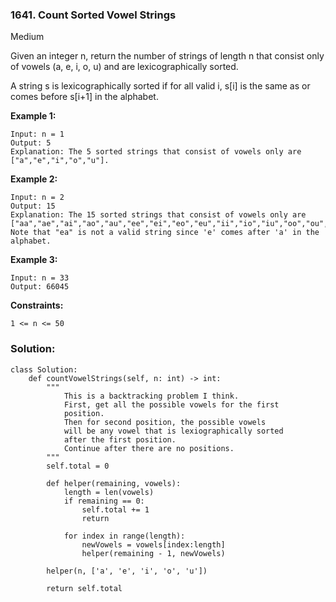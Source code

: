 ### 1641. Count Sorted Vowel Strings
Medium

Given an integer n, return the number of strings of length n that consist only of vowels (a, e, i, o, u) and are lexicographically sorted.

A string s is lexicographically sorted if for all valid i, s[i] is the same as or comes before s[i+1] in the alphabet.
 

**Example 1:**
```
Input: n = 1
Output: 5
Explanation: The 5 sorted strings that consist of vowels only are ["a","e","i","o","u"].
```

**Example 2:**
```
Input: n = 2
Output: 15
Explanation: The 15 sorted strings that consist of vowels only are
["aa","ae","ai","ao","au","ee","ei","eo","eu","ii","io","iu","oo","ou","uu"].
Note that "ea" is not a valid string since 'e' comes after 'a' in the alphabet.
```

**Example 3:**
```
Input: n = 33
Output: 66045
``` 

**Constraints:**
```
1 <= n <= 50 
```

### Solution:
```
class Solution:
    def countVowelStrings(self, n: int) -> int:
        """
            This is a backtracking problem I think.
            First, get all the possible vowels for the first
            position.
            Then for second position, the possible vowels
            will be any vowel that is lexiographically sorted
            after the first position.
            Continue after there are no positions.
        """
        self.total = 0
        
        def helper(remaining, vowels):
            length = len(vowels)
            if remaining == 0:
                self.total += 1
                return
            
            for index in range(length):
                newVowels = vowels[index:length]
                helper(remaining - 1, newVowels)
        
        helper(n, ['a', 'e', 'i', 'o', 'u'])
        
        return self.total
```
